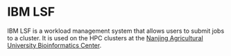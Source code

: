 # IBM LSF

IBM LSF is a workload management system that allows users to submit jobs to a cluster. It is used on the HPC clusters at the [Nanjing Agricultural University Bioinformatics Center](https://bic.njau.edu.cn).
